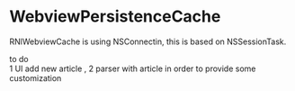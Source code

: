 # WebviewPersistenceCache

RNlWebviewCache is using NSConnectin,  this is based on NSSessionTask.

to do  
1 UI  add new article ,
2 parser with article in order to provide some customization
